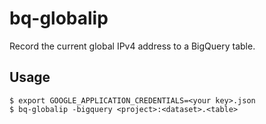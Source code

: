 # bq-globalip
Record the current global IPv4 address to a BigQuery table.

## Usage
```shell
$ export GOOGLE_APPLICATION_CREDENTIALS=<your key>.json
$ bq-globalip -bigquery <project>:<dataset>.<table>
```
